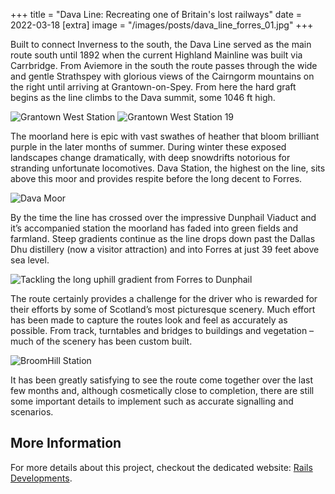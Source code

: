 +++
title = "Dava Line: Recreating one of Britain's lost railways"
date = 2022-03-18
[extra]
image = "/images/posts/dava_line_forres_01.jpg"
+++

Built to connect Inverness to the south, the Dava Line served as the main route south until 1892 when the current Highland Mainline was built via Carrbridge. From Aviemore in the south the route passes through the wide and gentle Strathspey with glorious views of the Cairngorm mountains on the right until arriving at Grantown-on-Spey. From here the hard graft begins as the line climbs to the Dava summit, some 1046 ft high. 

![Grantown West Station](http://rails.hamishweir.uk/wp-content/uploads/2020/12/20201219214508_1-2048x1152.jpg)
![Grantown West Station 19](https://www.railscot.co.uk/images/29000/x29004.jpg.pagespeed.ic.Smi9WK-G_G.webp)

The moorland here is epic with vast swathes of heather that bloom brilliant purple in the later months of summer. During winter these exposed landscapes change dramatically, with deep snowdrifts notorious for stranding unfortunate locomotives. Dava Station, the highest on the line, sits above this moor and provides respite before the long decent to Forres.

![Dava Moor](http://rails.hamishweir.uk/wp-content/uploads/2020/12/20201219214847_1-1024x576.jpg)

By the time the line has crossed over the impressive Dunphail Viaduct and it’s accompanied station the moorland has faded into green fields and farmland. Steep gradients continue as the line drops down past the Dallas Dhu distillery (now a visitor attraction) and into Forres at just 39 feet above sea level. 

![Tackling the long uphill gradient from Forres to Dunphail](http://rails.hamishweir.uk/wp-content/uploads/2021/01/Screenshot_SB-The-Speyside-Line_57.55101-3.61010_10-13-05-1024x576.jpg)

The route certainly provides a challenge for the driver who is rewarded for their efforts by some of Scotland’s most picturesque scenery. Much effort has been made to capture the routes look and feel as accurately as possible. From track, turntables and bridges to buildings and vegetation – much of the scenery has been custom built. 

![BroomHill Station](http://rails.hamishweir.uk/wp-content/uploads/2020/12/20201219214208_1-1024x576.jpg)

It has been greatly satisfying to see the route come together over the last few months and, although cosmetically close to completion, there are still some important details to implement such as accurate signalling and scenarios. 

## More Information

For more details about this project, checkout the dedicated website: [Rails Developments](http://rails.hamishweir.uk/).